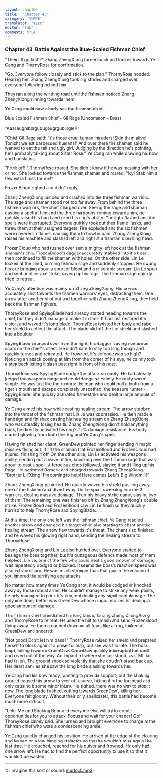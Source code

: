 ```yaml
---
layout: chapter
title:  "Chapter 43"
category: "VWPWE"
translator: "syzc"
editor: "Tab"
comments: true
---
```


### Chapter 43: Battle Against the Blue-Scaled Fishman Chief
 
"Then I'll go first!?" Zhang ZhengXiong turned back and looked towards Ye Cang and ThornyRose for confirmation.
 
"Go. Everyone follow closely and stick to the plan." ThornyRose nodded. Hearing her, Zhang ZhengXiong took big strides and charged over, everyone following behind him.
 
They ran along the winding road until the fishmen noticed Zhang ZhengXiong running towards them.
 
Ye Cang could now clearly see the fishman chief.
 
Blue Scaled Fishman Chief - Gil Rage (Uncommon - Boss)
 
"Aaaaaughibbrgubugbugrguburgle!<sup>[1](#footnote1)</sup>"
 
"Chief Gil Rage said: 'It's those cruel human intruders! Skin them alive! Tonight we eat barbecued humans!' And over there the shaman said he wanted to eat the tall and ugly girl. Judging by the direction he's pointing, he's probably talking about Sister Rose." Ye Cang ran while drawing his bow and translating.
 
"F\*\*k off!!" ThornyRose roared. She didn't know if he was messing with her or not. She looked towards the fishman shaman and roared, "Icy! Stab him a few extra times for me!"
 
FrozenBlood sighed and didn't reply.
 
Zhang ZhengXiong jumped and crashed into the three fishman warriors. The sage and shaman stood not too far away. From behind the three fishmen warriors, the chief charged over. Seeing the sage and shaman casting a spell at him and the three harpoons coming towards him, he quickly raised his hand and used his ring's ability. The light flashed and the spells were interrupted. Everyone quickly took out their flame flasks, and threw them at their assigned targets. Fire exploded and the six fishmen were covered in flames causing them to howl in pain. Zhang ZhengXiong raised his machete and slashed left and right at a fishman's burning head.
 
FrozenCloud who had rushed over sent a mighty left hook at the fishman shaman's chin. FrozenBlood's dagger accurately stabbed into it's heart, then continued to fill the shaman with holes. On the other side, Lin Le looked at the blind, burning fishman sage and suddenly stopped. He swung his axe bringing about a spurt of blood and a miserable scream. Lin Le spun and sent another axe strike, saving up his rage. The fishman sage quickly tried to retreat.
 
Ye Cang's attention was mainly on Zhang ZhengXiong. His arrows accurately shot towards the fishmen warriors' eyes, distracting them. One arrow after another shot out and together with Zhang ZhengXiong, they held back the fishman fighters.
 
ThornyRose and SpyingBlade had already started heading towards the chief, but they didn't manage to make it in time. It had just restored it's vision, and waved it's long blade. ThornyRose twisted her body and raise her shield to deflect the attack. The blade slid off the the shield and slashed into a boulder.
 
SpyingBlade pounced over from the right, his dagger leaving numerous scars on the chief's chest. He didn't dare to stay too long though and quickly turned and retreated. He frowned, it's defence was so high? Noticing an attack coming at him from the corner of his eye, he calmly took a step back letting it slash past right in front of his nose.
 
ThornyRose saw SpyingBlade dodge the attack so easily. He had already judged the weapons range and could dodge so calmly, he really wasn't simple. He was just like the rumors: the man who could pull a tooth from a tiger's mouth and escape completely unscathed, the treasure hunter - SpyingBlade. She quickly activated flamestrike and dealt a large amount of damage.
 
Ye Cang aimed his bow while casting healing stream. The arrow stabbed into the throat of the fishman that Lin Le was oppressing. He then made a handsign and finished casting his healing stream on Zhang ZhengXiong who was steadily losing health. Zhang ZhengXiong didn't hold anything back, he directly activated his ring's 15% damage resistance. His body started glowing from both the ring and Ye Cang's spell. 
 
Having finished her chant, GreenDew pointed her finger sending 4 magic missiles flying out. It hit the shaman that FrozenBlood and FrozenCloud had injured, finishing it off. On the other side, Lin Le activated his weapons ability, sending out a wave of fire, knocking over the fishman sage that was about to cast a spell. A ferocious chop followed, slaying it and filling up his Rage. He activated Berserk and charged towards Zhang ZhengXiong. "Brother Lil'Xiong! I'm coming to help! Here comes Lele's Big Windmill!!" 
 
Zhang ZhengXiong panicked. He quickly waved his shield pushing away one of the fishmen and dived away. Lin Le spun, sweeping into the 3 warriors, dealing massive damage. Then his heavy strike came, slaying two of them. The remaining one was finished off by Zhang ZhengXiong's double strike. FrozenCloud and FrozenBlood saw Lin Le finish so they quickly hurried to help ThornyRose and SpyingBlade..
 
At this time, the only one left was the fishman chief. Ye Cang readied another arrow and changed his target while also starting to chant another healing stream. The arrow flew towards it's throat. The chant also finished and he waved his glowing right hand, sending the healing stream to ThornyRose.
 
Zhang ZhengXiong and Lin Le also hurried over. Everyone started to besiege the boss together, but it's outrageous defence made most of them helpless. Lin Le, one of the few who could deal a good amount of damage, was repeatedly dodged or blocked. It seems the boss's reaction speed was also extraordinary. He was much stronger than that guy in the volcano if you ignored the terrifying aoe attacks.
 
No matter how many times Ye Cang shot, it would be dodged or knocked away by those robust arms. He couldn't manage to strike any weak points, he only managed to prick it's skin, not dealing any significant damage. The only one doing better was GreenDew whose magic missiles hit dealing a good amount of damage.
 
The fishman chief brandished his long blade, forcing Zhang ZhengXiong and ThornyRose to retreat. He used the hilt to smash and send FrozenBlood flying away. He then crouched down on all fours like a frog, looked at GreenDew and sneered.
 
"Not good! Don't let him pass!!" ThornyRose raised her shield and prepared herself to block against a powerful leap, but she was too late. The boss leapt, falling towards GreenDew. GreenDew quickly interrupted her spell and dived out of the way. An impact hit where she just stood, as if Mt Tai had fallen. The ground shook so violently that she couldn't stand back up. Her heart sank as she saw the long blade slashing towards her.
 
Ye Cang had his bow ready, wanting to provide support; but the shaking ground caused his arrow to veer off course, hitting it in the forehead and only causing it some minor injury. He sighed, there was no way to stop it now. The long blade flashed, cutting towards GreenDew', killing her. Everyone felt gloomy. Without their only spellcaster, this battle had become much more difficult.
 
"Lele. Me and Shaking Bear and everyone else will try to create opportunities for you to attack! Focus and wait for your chance! Go!" ThornyRose calmly said. She turned and brought everyone to charge at the fishman chief who wore a condescending smile.
 
Ye Cang quickly changed his position. He arrived at the edge of the clearing and leaned on a low hanging stalactite so that he wouldn't miss again like last time. He crouched, reached for his quiver and frowned. He only had one arrow left. He had to find the perfect opportunity to use it so that it wouldn't be wasted.

---

<a name="footnote1">1</a>: I imagine this sort of sound: <a href="http://www.owlboy.com/wowwiki/mMurlocAggroB.mp3">murlock.mp3</a>